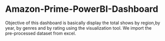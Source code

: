 # Amazon-Prime-PowerBI-Dashboard
Objective of this dashboard is basically display the total shows by region,by year, by genres and by rating using the visualization tool. We import the pre-processed dataset from excel.
